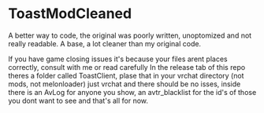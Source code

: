 # ToastModCleaned
A better way to code, the original was poorly written, unoptomized and not really readable.
A base, a lot cleaner than my original code.


If you have game closing issues it's because your files arent places correctly, consult with me or read carefully
In the release tab of this repo theres a folder called ToastClient, plase that in your vrchat directory (not mods, not melonloader) just vrchat and there should be no isses, inside there is an AvLog for anyone you show, an avtr_blacklist for the id's of those you dont want to see and that's all for now.
